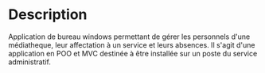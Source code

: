 # Description
Application de bureau windows permettant de gérer les personnels d'une médiatheque, leur affectation à un service et leurs absences. 
Il s'agit d'une application en POO et MVC destinée à être installée sur un poste du service administratif.